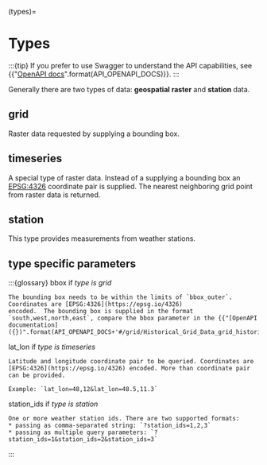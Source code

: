 (types)=
# Types

:::{tip}
If you prefer to use Swagger to understand the API capabilities, see {{"[OpenAPI docs]({})".format(API_OPENAPI_DOCS)}}.
:::

Generally there are two types of data: **geospatial raster** and **station** data. 

## grid

Raster data requested by supplying a bounding box.

## timeseries

A special type of raster data. Instead of a supplying a bounding box an [EPSG:4326](https://epsg.io/4326) coordinate
pair is supplied. The nearest neighboring grid point from raster data is returned.

## station

This type provides measurements from weather stations.

## type specific parameters

:::{glossary}
bbox 
    if _type is grid_

    The bounding box needs to be within the limits of `bbox_outer`. Coordinates are [EPSG:4326](https://epsg.io/4326)
    encoded.  The bounding box is supplied in the format `south,west,north,east`, compare the bbox parameter in the {{"[OpenAPI documentation]({})".format(API_OPENAPI_DOCS+'#/grid/Historical_Grid_Data_grid_historical__resource_id__get')}}

lat_lon 
    if _type is timeseries_

    Latitude and longitude coordinate pair to be queried. Coordinates are [EPSG:4326](https://epsg.io/4326) encoded. More than coordinate pair can be provided.

    Example: `lat_lon=48,12&lat_lon=48.5,11.3`

station_ids 
    if _type is station_

    One or more weather station ids. There are two supported formats:
    * passing as comma-separated string: `?station_ids=1,2,3`
    * passing as multiple query parameters: `?station_ids=1&station_ids=2&station_ids=3`
:::

